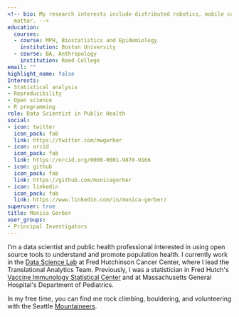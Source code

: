 ```yaml
---
<!-- bio: My research interests include distributed robotics, mobile computing and programmable
  matter. -->
education:
  courses:
  - course: MPH, Biostatistics and Epidemiology
    institution: Boston University
  - course: BA, Anthropology
    institution: Reed College
email: ""
highlight_name: false
Interests:
- Statistical analysis
- Reproducibility
- Open science
- R programming
role: Data Scientist in Public Health
social:
- icon: twitter
  icon_pack: fab
  link: https://twitter.com/mwgerber
- icon: orcid
  icon_pack: fab
  link: https://orcid.org/0000-0001-9878-9166
- icon: github
  icon_pack: fab
  link: https://github.com/monicagerber
- icon: linkedin
  icon_pack: fab
  link: https://www.linkedin.com/in/monica-gerber/
superuser: true
title: Monica Gerber
user_groups:
- Principal Investigators
---
```


I'm a data scientist and public health professional interested in using open source tools to understand and promote population health. I currently work in the [Data Science Lab](https://hutchdatascience.org) at Fred Hutchinson Cancer Center, where I lead the Translational Analytics Team. Previously, I was a statistician in Fred Hutch's [Vaccine Immunology Statistical Center](https://www.fredhutch.org/en/research/divisions/vaccine-infectious-disease-division/research/biostatistics-bioinformatics-and-epidemiology/statistical-center-for-hiv-aids-research-and-prevention.html) and at Massachusetts General Hospital's Department of Pediatrics.

In my free time, you can find me rock climbing, bouldering, and volunteering with the Seattle [Mountaineers](https://www.mountaineers.org/).

<!-- {{< icon name="download" pack="fas" >}} Download my {{< staticref "media/demo_resume.pdf" "newtab" >}}resumé{{< /staticref >}}. -->

